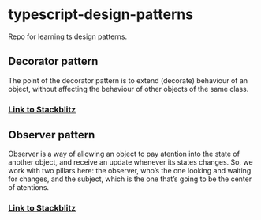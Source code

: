 # typescript-design-patterns
Repo for learning ts design patterns.

## Decorator pattern
The point of the decorator pattern is to extend (decorate) behaviour of an object, without affecting the behaviour of other objects of the same class.
### [**Link to Stackblitz**](https://stackblitz.com/edit/typescript-design-pattern-decorator?file=index.ts)

## Observer pattern
Observer is a way of allowing an object to pay atention into the state of another object, and receive an update whenever its states changes. So, we work with two pillars here: the observer, who’s the one looking and waiting for changes, and the subject, which is the one that’s going to be the center of atentions.
### [**Link to Stackblitz**](https://stackblitz.com/edit/typescript-design-pattern-observer?file=index.ts)
